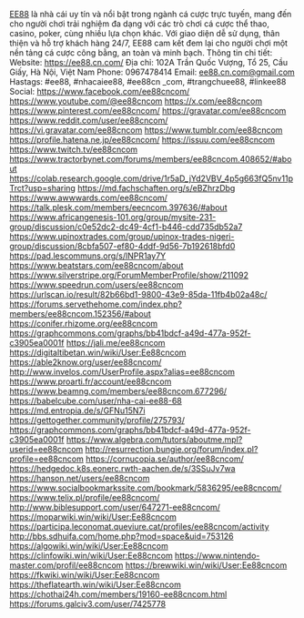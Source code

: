 <a href="https://ee88.cn.com/">EE88</a> là nhà cái uy tín và nổi bật trong ngành cá cược trực tuyến, mang đến cho người chơi trải nghiệm đa dạng với các trò chơi cá cược thể thao, casino, poker, cùng nhiều lựa chọn khác. Với giao diện dễ sử dụng, thân thiện và hỗ trợ khách hàng 24/7, EE88 cam kết đem lại cho người chơi một nền tảng cá cược công bằng, an toàn và minh bạch.
Thông tin chi tiết:
Website: <a href="https://ee88.cn.com/">https://ee88.cn.com/</a>
Địa chỉ: 102A Trần Quốc Vượng, Tổ 25, Cầu Giấy, Hà Nội, Việt Nam
Phone: 0967478414
Email: ee88.cn.com@gmail.com
Hastags: #ee88, #nhacaiee88, #ee88cn _com, #trangchuee88, #linkee88
Social:
<a href="https://www.facebook.com/ee88cncom/">https://www.facebook.com/ee88cncom/</a>
<a href="https://www.youtube.com/@ee88cncom">https://www.youtube.com/@ee88cncom</a>
<a href="https://x.com/ee88cncom">https://x.com/ee88cncom</a>
<a href="https://www.pinterest.com/ee88cncom/">https://www.pinterest.com/ee88cncom/</a>
<a href="https://gravatar.com/ee88cncom">https://gravatar.com/ee88cncom</a>
<a href="https://www.reddit.com/user/ee88cncom/">https://www.reddit.com/user/ee88cncom/</a>
<a href="https://vi.gravatar.com/ee88cncom">https://vi.gravatar.com/ee88cncom</a>
<a href="https://www.tumblr.com/ee88cncom">https://www.tumblr.com/ee88cncom</a>
<a href="https://profile.hatena.ne.jp/ee88cncom/">https://profile.hatena.ne.jp/ee88cncom/</a>
<a href="https://issuu.com/ee88cncom">https://issuu.com/ee88cncom</a>
<a href="https://www.twitch.tv/ee88cncom">https://www.twitch.tv/ee88cncom</a>
<a href="https://www.tractorbynet.com/forums/members/ee88cncom.408652/#about">https://www.tractorbynet.com/forums/members/ee88cncom.408652/#about</a>
<a href="https://colab.research.google.com/drive/1r5aD_jYd2VBV_4p5g663fQ5nv11pTrct?usp=sharing">https://colab.research.google.com/drive/1r5aD_jYd2VBV_4p5g663fQ5nv11pTrct?usp=sharing</a>
<a href="https://md.fachschaften.org/s/eBZhrzDbg">https://md.fachschaften.org/s/eBZhrzDbg</a>
<a href="https://www.awwwards.com/ee88cncom/">https://www.awwwards.com/ee88cncom/</a>
<a href="https://talk.plesk.com/members/eecncom.397636/#about">https://talk.plesk.com/members/eecncom.397636/#about</a>
<a href="https://www.africangenesis-101.org/group/mysite-231-group/discussion/c0e52dc2-dc49-4cf1-b446-cdd735db52a7">https://www.africangenesis-101.org/group/mysite-231-group/discussion/c0e52dc2-dc49-4cf1-b446-cdd735db52a7</a>
<a href="https://www.upinoxtrades.com/group/upinox-trades-nigeri-group/discussion/8cbfa507-ef80-4ddf-9d56-7b192618bfd0">https://www.upinoxtrades.com/group/upinox-trades-nigeri-group/discussion/8cbfa507-ef80-4ddf-9d56-7b192618bfd0</a>
<a href="https://pad.lescommuns.org/s/lNPR1ay7Y">https://pad.lescommuns.org/s/lNPR1ay7Y</a>
<a href="https://www.beatstars.com/ee88cncom/about">https://www.beatstars.com/ee88cncom/about</a>
<a href="https://www.silverstripe.org/ForumMemberProfile/show/211092">https://www.silverstripe.org/ForumMemberProfile/show/211092</a>
<a href="https://www.speedrun.com/users/ee88cncom">https://www.speedrun.com/users/ee88cncom</a>
<a href="https://urlscan.io/result/82b66bd1-9800-43e9-85da-11fb4b02a48c/">https://urlscan.io/result/82b66bd1-9800-43e9-85da-11fb4b02a48c/</a>
<a href="https://forums.servethehome.com/index.php?members/ee88cncom.152356/#about">https://forums.servethehome.com/index.php?members/ee88cncom.152356/#about</a>
<a href="https://conifer.rhizome.org/ee88cncom">https://conifer.rhizome.org/ee88cncom</a>
<a href="https://graphcommons.com/graphs/bb41bdcf-a49d-477a-952f-c3905ea0001f">https://graphcommons.com/graphs/bb41bdcf-a49d-477a-952f-c3905ea0001f</a>
<a href="https://jali.me/ee88cncom">https://jali.me/ee88cncom</a>
<a href="https://digitaltibetan.win/wiki/User:Ee88cncom">https://digitaltibetan.win/wiki/User:Ee88cncom</a>
<a href="https://able2know.org/user/ee88cncom/">https://able2know.org/user/ee88cncom/</a>
<a href="http://www.invelos.com/UserProfile.aspx?alias=ee88cncom">http://www.invelos.com/UserProfile.aspx?alias=ee88cncom</a>
<a href="https://www.proarti.fr/account/ee88cncom">https://www.proarti.fr/account/ee88cncom</a>
<a href="https://www.beamng.com/members/ee88cncom.677296/">https://www.beamng.com/members/ee88cncom.677296/</a>
<a href="https://babelcube.com/user/nha-cai-ee88-68">https://babelcube.com/user/nha-cai-ee88-68</a>
<a href="https://md.entropia.de/s/GFNu15N7i">https://md.entropia.de/s/GFNu15N7i</a>
<a href="https://gettogether.community/profile/275793/">https://gettogether.community/profile/275793/</a>
<a href="https://graphcommons.com/graphs/bb41bdcf-a49d-477a-952f-c3905ea0001f">https://graphcommons.com/graphs/bb41bdcf-a49d-477a-952f-c3905ea0001f</a>
<a href="https://www.algebra.com/tutors/aboutme.mpl?userid=ee88cncom">https://www.algebra.com/tutors/aboutme.mpl?userid=ee88cncom</a>
<a href="http://resurrection.bungie.org/forum/index.pl?profile=ee88cncom">http://resurrection.bungie.org/forum/index.pl?profile=ee88cncom</a>
<a href="https://cornucopia.se/author/ee88cncom/">https://cornucopia.se/author/ee88cncom/</a>
<a href="https://hedgedoc.k8s.eonerc.rwth-aachen.de/s/3SSuJv7wa">https://hedgedoc.k8s.eonerc.rwth-aachen.de/s/3SSuJv7wa</a>
<a href="https://hanson.net/users/ee88cncom">https://hanson.net/users/ee88cncom</a>
<a href="https://www.socialbookmarkssite.com/bookmark/5836295/ee88cncom/">https://www.socialbookmarkssite.com/bookmark/5836295/ee88cncom/</a>
<a href="https://www.telix.pl/profile/ee88cncom/">https://www.telix.pl/profile/ee88cncom/</a>
<a href="http://www.biblesupport.com/user/647271-ee88cncom/">http://www.biblesupport.com/user/647271-ee88cncom/</a>
<a href="https://moparwiki.win/wiki/User:Ee88cncom">https://moparwiki.win/wiki/User:Ee88cncom</a>
<a href="https://participa.leconomat.queviure.cat/profiles/ee88cncom/activity">https://participa.leconomat.queviure.cat/profiles/ee88cncom/activity</a>
<a href="http://bbs.sdhuifa.com/home.php?mod=space&uid=753126">http://bbs.sdhuifa.com/home.php?mod=space&uid=753126</a>
<a href="https://algowiki.win/wiki/User:Ee88cncom">https://algowiki.win/wiki/User:Ee88cncom</a>
<a href="https://clinfowiki.win/wiki/User:Ee88cncom">https://clinfowiki.win/wiki/User:Ee88cncom</a>
<a href="https://www.nintendo-master.com/profil/ee88cncom">https://www.nintendo-master.com/profil/ee88cncom</a>
<a href="https://brewwiki.win/wiki/User:Ee88cncom">https://brewwiki.win/wiki/User:Ee88cncom</a>
<a href="https://fkwiki.win/wiki/User:Ee88cncom">https://fkwiki.win/wiki/User:Ee88cncom</a>
<a href="https://theflatearth.win/wiki/User:Ee88cncom">https://theflatearth.win/wiki/User:Ee88cncom</a>
<a href="https://chothai24h.com/members/19160-ee88cncom.html">https://chothai24h.com/members/19160-ee88cncom.html</a>
<a href="https://forums.galciv3.com/user/7425778">https://forums.galciv3.com/user/7425778</a>


